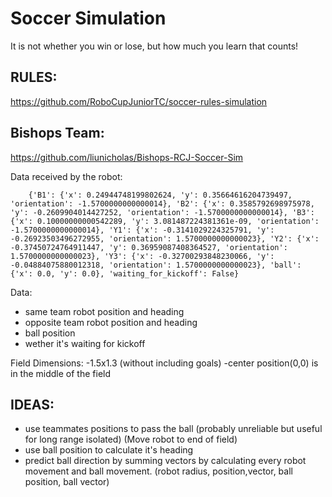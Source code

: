 # Soccer Simulation
It is not whether you win or lose, but how much you learn that counts! 
## RULES:
 https://github.com/RoboCupJuniorTC/soccer-rules-simulation

## Bishops Team:
 https://github.com/liunicholas/Bishops-RCJ-Soccer-Sim
 
Data received by the robot:
    
        {'B1': {'x': 0.24944748199802624, 'y': 0.35664616204739497, 'orientation': -1.5700000000000014}, 'B2': {'x': 0.3585792698975978, 'y': -0.2609904014427252, 'orientation': -1.5700000000000014}, 'B3': {'x': 0.10000000000542289, 'y': 3.081487224381361e-09, 'orientation': -1.5700000000000014}, 'Y1': {'x': -0.3141029224325791, 'y': -0.26923503496272955, 'orientation': 1.5700000000000023}, 'Y2': {'x': -0.37450724764911447, 'y': 0.36959087408364527, 'orientation': 1.5700000000000023}, 'Y3': {'x': -0.32700293848230066, 'y': -0.04884075880012318, 'orientation': 1.5700000000000023}, 'ball': {'x': 0.0, 'y': 0.0}, 'waiting_for_kickoff': False}

Data:
- same team robot position and heading
- opposite team robot position and heading
- ball position
- wether it's waiting for kickoff

Field Dimensions:
        -1.5x1.3 (without including goals)
        -center position(0,0) is in the middle of the field

## IDEAS:
- use teammates positions to pass the ball (probably unreliable but useful for long range isolated) (Move robot to end of field)
- use ball position to calculate it's heading
- predict ball direction by summing vectors by calculating every robot movement and ball movement. (robot radius, position,vector, ball position, ball vector)
